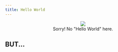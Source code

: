 ```yaml
---
title: Hello World
---
```


<center><img src="https://o5zglbuyp.qnssl.com/hexo-theme-next.png" style="border:0px"></center>
<center>Sorry! No "Hello World" here.</center>

<!--more-->

## BUT...